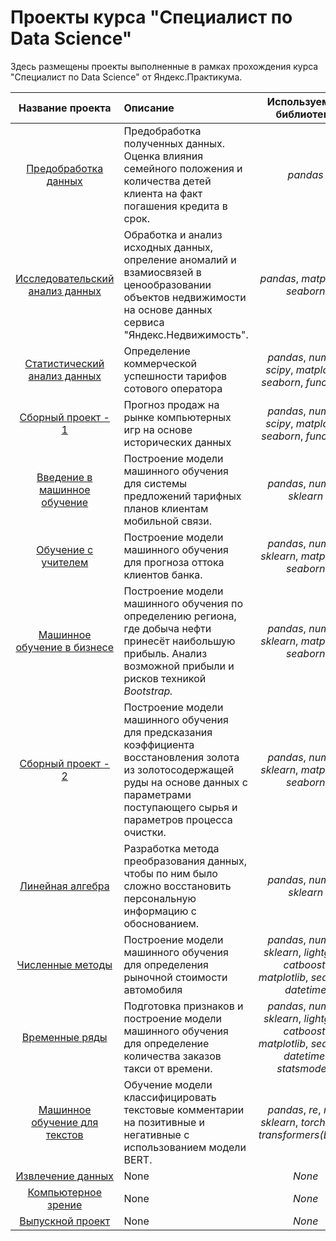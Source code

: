 # Проекты курса "Специалист по Data Science"

Здесь размещены проекты выполненные в рамках прохождения курса "Специалист по Data Science" от Яндекс.Практикума.

| Название проекта | Описание | Используемые библиотеки | 
| :----------------------: | :---------------------- | :----------------------: |
| [Предобработка данных](01_preprocessing) | Предобработка полученных данных. Оценка влияния семейного положения и количества детей клиента на факт погашения кредита в срок. | *pandas* |
| [Исследовательский анализ данных](02_exploratory_data_analysis) | Обработка и анализ исходных данных, опреление аномалий и взамиосвязей в ценообразовании объектов недвижимости на основе данных сервиса "Яндекс.Недвижимость".| *pandas*, *matplotlib*, *seaborn* |
| [Статистический анализ данных](03_statistical) | Определение коммерческой успешности тарифов сотового оператора | *pandas*, *numpy*, *scipy*, *matplotlib*, *seaborn*, *functools* |
| [Сборный проект - 1](04_first_combined) | Прогноз продаж на рынке компьютерных игр на основе исторических данных | *pandas*, *numpy*, *scipy*, *matplotlib*, *seaborn*, *functools* |
| [Введение в машинное обучение](05_intro_ML) | Построение модели машинного обучения для системы предложений тарифных планов клиентам мобильной связи. | *pandas*, *numpy*, *sklearn* |
| [Обучение с учителем](06_ML) | Построение модели машинного обучения для прогноза оттока клиентов банка. | *pandas*, *numpy*, *sklearn*, *matplotlib*, *seaborn* |
| [Машинное обучение в бизнесе](07_business_ML) | Построение модели машинного обучения по определению региона, где добыча нефти принесёт наибольшую прибыль. Анализ возможной прибыли и рисков техникой *Bootstrap.* | *pandas*, *numpy*, *sklearn*, *matplotlib*, *seaborn* |
| [Сборный проект - 2](08_second_combined) | Построение модели машинного обучения для предсказания коэффициента восстановления золота из золотосодержащей руды на основе данных с параметрами поступающего сырья и параметров процесса очистки. | *pandas*, *numpy*, *sklearn*, *matplotlib*, *seaborn* |
| [Линейная алгебра](09_lin_al) | Разработка метода преобразования данных, чтобы по ним было сложно восстановить персональную информацию с обоснованием. | *pandas*, *numpy*, *sklearn* |
| [Численные методы](10_numerical_analysis) | Построение модели машинного обучения для определения рыночной стоимости автомобиля | *pandas*, *numpy*, *sklearn*, *lightgbm*, *catboost*, *matplotlib*, *seaborn*, *datetime* |
| [Временные ряды](11_time_series) | Подготовка признаков и построение модели машинного обучения для определение количества заказов такси от времени. | *pandas*, *numpy*, *sklearn*, *lightgbm*, *catboost*, *matplotlib*, *seaborn*, *datetime*, *statsmodels* |
| [Машинное обучение для текстов](12_NLP) | Обучение модели классифицировать текстовые комментарии на позитивные и негативные с использованием модели BERT. | *pandas*, *re*, *nltk*, *sklearn*, *torch*, *nltk*, *transformers(BERT)* |
| [Извлечение данных](13_data_extraction) | None | *None* |
| [Компьютерное зрение](14_CV) | None | *None* |
| [Выпускной проект](15_final) | None | *None* |
